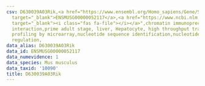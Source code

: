 ```yaml
---
csv: D630039A03Rik,<a href="https://www.ensembl.org/Homo_sapiens/Gene/Summary?db=core;g=ENSMUSG00000052117"
  target="_blank">ENSMUSG00000052117</a>,<a href="https://www.ncbi.nlm.nih.gov/pubmed/23834426"
  target="_blank"><i class="fas fa-file"></i></a>",chromatin immunoprecipitation assay,direct
  interaction,prime adult stage, liver, Hepatocyte, high throughput transcription
  profiling by microarray,nucleotide sequence identification,nucleotide sequence identification,transcriptional
  regulation,
data_alias: D630039A03Rik
data_id: ENSMUSG00000052117
data_numevidence: 1
data_species: Mus musculus
data_taxid: '10090'
title: D630039A03Rik
---
```

